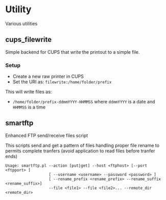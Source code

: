 # Utility
Various utilities

## cups_filewrite

Simple backend for CUPS that write the printout to a simple file.

### Setup
- Create a new raw printer in CUPS
- Set the URI as: ```filewrite:/home/folder/prefix```

This will write files as:
- ```/home/folder/prefix-ddmmYYYY-HHMMSS``` where `ddmmYYYY` is a date and `HHMMSS` is a time

## smartftp

Enhanced FTP send/receive files script

This scripts send and get a pattern of files handling proper file rename to permits complete tranfers (avoid application to read files before tranfer ends)

```
Usage: smartftp.pl --action [put|get] --host <ftphost> [--port <ftpport> ]
                   [ --username <username> --password <password> ]
                   [ --rename_prefix <rename_prefix> --rename_suffix <rename_suffix>]
                   --file <file1> --file <file2>... --remote_dir <remote_dir>
```